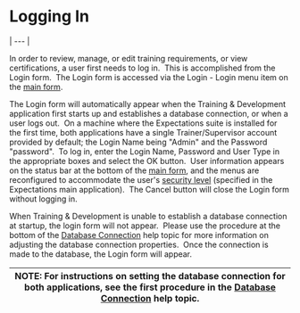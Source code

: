 # Logging In 
| --- |

In order to review, manage, or edit training requirements, or view certifications, a user first needs to log in.&nbsp; This is accomplished from the Login form.&nbsp; The Login form is accessed via the Login - Login menu item on the [main form](<tdmain.md>).

The Login form will automatically appear when the Training & Development application first starts up and establishes a database connection, or when a user logs out.&nbsp; On a machine where the Expectations suite is installed for the first time, both applications have a single Trainer/Supervisor account provided by default; the Login Name being "Admin" and the Password "password".&nbsp; To log in, enter the Login Name, Password and User Type in the appropriate boxes and select the OK button.&nbsp; User information appears on the status bar at the bottom of the [main form](<tdmain.md>), and the menus are reconfigured to accommodate the user's [security level](<7gj4.md>) (specified in the Expectations main application).&nbsp; The Cancel button will close the Login form without logging in.

When Training & Development is unable to establish a database connection at startup, the login form will not appear.&nbsp; Please use the procedure at the bottom of the [Database Connection](<tddbconn.md>) help topic for more information on adjusting the database connection properties.&nbsp; Once the connection is made to the database, the Login form will appear.

| <font size="3"><b>NOTE</b>: </font>For instructions on setting the database connection for both applications, see the first procedure in the [Database Connection](<tddbconn.md>) help topic. |
| --- |